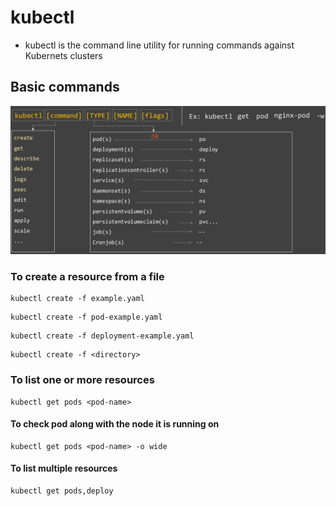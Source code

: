 # kubectl

* kubectl is the command line utility for running commands against Kubernets clusters

## Basic commands

![Screenshot](img/kubectl.png)


### To create a resource from a file
````
kubectl create -f example.yaml
````
````
kubectl create -f pod-example.yaml
````
````
kubectl create -f deployment-example.yaml
````
````
kubectl create -f <directory>
````

### To list one or more resources
````
kubectl get pods <pod-name>
````
#### To check pod along with the node it is running on
````
kubectl get pods <pod-name> -o wide
````
#### To list multiple resources
````
kubectl get pods,deploy
````
